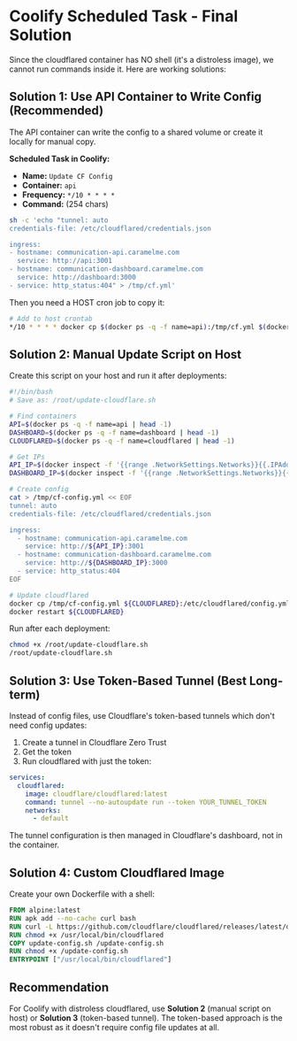 # Coolify Scheduled Task - Final Solution

Since the cloudflared container has NO shell (it's a distroless image), we cannot run commands inside it. Here are working solutions:

## Solution 1: Use API Container to Write Config (Recommended)

The API container can write the config to a shared volume or create it locally for manual copy.

**Scheduled Task in Coolify:**
- **Name:** `Update CF Config`
- **Container:** `api`
- **Frequency:** `*/10 * * * *`
- **Command:** (254 chars)
```bash
sh -c 'echo "tunnel: auto
credentials-file: /etc/cloudflared/credentials.json

ingress:
- hostname: communication-api.caramelme.com
  service: http://api:3001
- hostname: communication-dashboard.caramelme.com
  service: http://dashboard:3000
- service: http_status:404" > /tmp/cf.yml'
```

Then you need a HOST cron job to copy it:
```bash
# Add to host crontab
*/10 * * * * docker cp $(docker ps -q -f name=api):/tmp/cf.yml $(docker ps -q -f name=cloudflared):/etc/cloudflared/config.yml && docker restart $(docker ps -q -f name=cloudflared)
```

## Solution 2: Manual Update Script on Host

Create this script on your host and run it after deployments:

```bash
#!/bin/bash
# Save as: /root/update-cloudflare.sh

# Find containers
API=$(docker ps -q -f name=api | head -1)
DASHBOARD=$(docker ps -q -f name=dashboard | head -1)
CLOUDFLARED=$(docker ps -q -f name=cloudflared | head -1)

# Get IPs
API_IP=$(docker inspect -f '{{range .NetworkSettings.Networks}}{{.IPAddress}}{{end}}' $API | head -c -1)
DASHBOARD_IP=$(docker inspect -f '{{range .NetworkSettings.Networks}}{{.IPAddress}}{{end}}' $DASHBOARD | head -c -1)

# Create config
cat > /tmp/cf-config.yml << EOF
tunnel: auto
credentials-file: /etc/cloudflared/credentials.json

ingress:
  - hostname: communication-api.caramelme.com
    service: http://${API_IP}:3001
  - hostname: communication-dashboard.caramelme.com
    service: http://${DASHBOARD_IP}:3000
  - service: http_status:404
EOF

# Update cloudflared
docker cp /tmp/cf-config.yml ${CLOUDFLARED}:/etc/cloudflared/config.yml
docker restart ${CLOUDFLARED}
```

Run after each deployment:
```bash
chmod +x /root/update-cloudflare.sh
/root/update-cloudflare.sh
```

## Solution 3: Use Token-Based Tunnel (Best Long-term)

Instead of config files, use Cloudflare's token-based tunnels which don't need config updates:

1. Create a tunnel in Cloudflare Zero Trust
2. Get the token
3. Run cloudflared with just the token:
```yaml
services:
  cloudflared:
    image: cloudflare/cloudflared:latest
    command: tunnel --no-autoupdate run --token YOUR_TUNNEL_TOKEN
    networks:
      - default
```

The tunnel configuration is then managed in Cloudflare's dashboard, not in the container.

## Solution 4: Custom Cloudflared Image

Create your own Dockerfile with a shell:

```dockerfile
FROM alpine:latest
RUN apk add --no-cache curl bash
RUN curl -L https://github.com/cloudflare/cloudflared/releases/latest/download/cloudflared-linux-amd64 -o /usr/local/bin/cloudflared
RUN chmod +x /usr/local/bin/cloudflared
COPY update-config.sh /update-config.sh
RUN chmod +x /update-config.sh
ENTRYPOINT ["/usr/local/bin/cloudflared"]
```

## Recommendation

For Coolify with distroless cloudflared, use **Solution 2** (manual script on host) or **Solution 3** (token-based tunnel). The token-based approach is the most robust as it doesn't require config file updates at all.